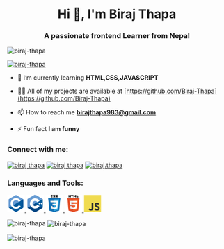 <h1 align="center">Hi 👋, I'm Biraj Thapa</h1>
<h3 align="center">A passionate frontend Learner from Nepal</h3>

<p align="left"> <img src="https://komarev.com/ghpvc/?username=biraj-thapa&label=Profile%20views&color=0e75b6&style=flat" alt="biraj-thapa" /> </p>

<p align="left"> <a href="https://github.com/ryo-ma/github-profile-trophy"><img src="https://github-profile-trophy.vercel.app/?username=biraj-thapa" alt="biraj-thapa" /></a> </p>

- 🌱 I’m currently learning **HTML,CSS,JAVASCRIPT**

- 👨‍💻 All of my projects are available at [https://github.com/Biraj-Thapa](https://github.com/Biraj-Thapa)

- 📫 How to reach me **birajthapa983@gmail.com**

- ⚡ Fun fact **I am funny**

<h3 align="left">Connect with me:</h3>
<p align="left">
<a href="https://linkedin.com/in/biraj thapa" target="blank"><img align="center" src="https://raw.githubusercontent.com/rahuldkjain/github-profile-readme-generator/master/src/images/icons/Social/linked-in-alt.svg" alt="biraj thapa" height="30" width="40" /></a>
<a href="https://fb.com/biraj thapa" target="blank"><img align="center" src="https://raw.githubusercontent.com/rahuldkjain/github-profile-readme-generator/master/src/images/icons/Social/facebook.svg" alt="biraj thapa" height="30" width="40" /></a>
<a href="https://instagram.com/biraj.thapa" target="blank"><img align="center" src="https://raw.githubusercontent.com/rahuldkjain/github-profile-readme-generator/master/src/images/icons/Social/instagram.svg" alt="biraj.thapa" height="30" width="40" /></a>
</p>

<h3 align="left">Languages and Tools:</h3>
<p align="left"> <a href="https://www.cprogramming.com/" target="_blank" rel="noreferrer"> <img src="https://raw.githubusercontent.com/devicons/devicon/master/icons/c/c-original.svg" alt="c" width="40" height="40"/> </a> <a href="https://www.w3schools.com/cpp/" target="_blank" rel="noreferrer"> <img src="https://raw.githubusercontent.com/devicons/devicon/master/icons/cplusplus/cplusplus-original.svg" alt="cplusplus" width="40" height="40"/> </a> <a href="https://www.w3schools.com/css/" target="_blank" rel="noreferrer"> <img src="https://raw.githubusercontent.com/devicons/devicon/master/icons/css3/css3-original-wordmark.svg" alt="css3" width="40" height="40"/> </a> <a href="https://www.w3.org/html/" target="_blank" rel="noreferrer"> <img src="https://raw.githubusercontent.com/devicons/devicon/master/icons/html5/html5-original-wordmark.svg" alt="html5" width="40" height="40"/> </a> <a href="https://developer.mozilla.org/en-US/docs/Web/JavaScript" target="_blank" rel="noreferrer"> <img src="https://raw.githubusercontent.com/devicons/devicon/master/icons/javascript/javascript-original.svg" alt="javascript" width="40" height="40"/> </a> </p>

<p><img align="left" src="https://github-readme-stats.vercel.app/api/top-langs?username=biraj-thapa&show_icons=true&locale=en&layout=compact" alt="biraj-thapa" /></p>

<p>&nbsp;<img align="center" src="https://github-readme-stats.vercel.app/api?username=biraj-thapa&show_icons=true&locale=en" alt="biraj-thapa" /></p>

<p><img align="center" src="https://github-readme-streak-stats.herokuapp.com/?user=biraj-thapa&" alt="biraj-thapa" /></p>
